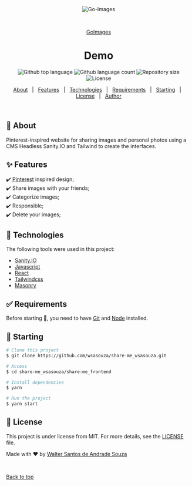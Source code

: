 <div align="center" id="top"> 
  <img src="./go-images.gif" alt="Go-Images" />

&#xa0;

<a href="https://go-images.netlify.app/">GoImages</a>

</div>

<h1 align="center">Demo</h1>

<p align="center">
  <img alt="Github top language" src="https://img.shields.io/github/languages/top/wsasouza/share-me_wsasouza?color=81BE00">

  <img alt="Github language count" src="https://img.shields.io/github/languages/count/wsasouza/share-me_wsasouza?color=81BE00">

  <img alt="Repository size" src="https://img.shields.io/github/repo-size/wsasouza/share-me_wsasouza?color=81BE00">

  <img alt="License" src="https://img.shields.io/github/last-commit/wsasouza/share-me_wsasouza?color=81BE00">
  
</p>

<p align="center">
  <a href="#dart-about">About</a> &#xa0; | &#xa0; 
  <a href="#sparkles-features">Features</a> &#xa0; | &#xa0;
  <a href="#rocket-technologies">Technologies</a> &#xa0; | &#xa0;
  <a href="#white_check_mark-requirements">Requirements</a> &#xa0; | &#xa0;
  <a href="#checkered_flag-starting">Starting</a> &#xa0; | &#xa0;
  <a href="#memo-license">License</a> &#xa0; | &#xa0;
  <a href="https://github.com/wsasouza" target="_blank">Author</a>
</p>

<br>

## :dart: About

Pinterest-inspired website for sharing images and personal photos using a CMS Headless Sanity.IO and Tailwind to create the interfaces.

## :sparkles: Features

:heavy_check_mark: [Pinterest](https://br.pinterest.com/) inspired design;\
:heavy_check_mark: Share images with your friends;\
:heavy_check_mark: Categorize images;\
:heavy_check_mark: Responsible;\
:heavy_check_mark: Delete your images;

## :rocket: Technologies

The following tools were used in this project:

- [Sanity.IO](https://www.sanity.io/)
- [Javascript](https://developer.mozilla.org/pt-BR/docs/Web/JavaScript)
- [React](https://pt-br.reactjs.org/)
- [Tailwindcss](https://tailwindcss.com/)
- [Masonry](https://masonry.desandro.com/)

## :white_check_mark: Requirements

Before starting :checkered_flag:, you need to have [Git](https://git-scm.com) and [Node](https://nodejs.org/en/) installed.

## :checkered_flag: Starting

```bash
# Clone this project
$ git clone https://github.com/wsasouza/share-me_wsasouza.git

# Access
$ cd share-me_wsasouza/share-me_frontend

# Install dependencies
$ yarn

# Run the project
$ yarn start

```

## :memo: License

This project is under license from MIT. For more details, see the [LICENSE](LICENSE.md) file.

Made with :heart: by <a href="https://github.com/wsasouza" target="_blank">Walter Santos de Andrade Souza</a>

&#xa0;

<a href="#top">Back to top</a>
